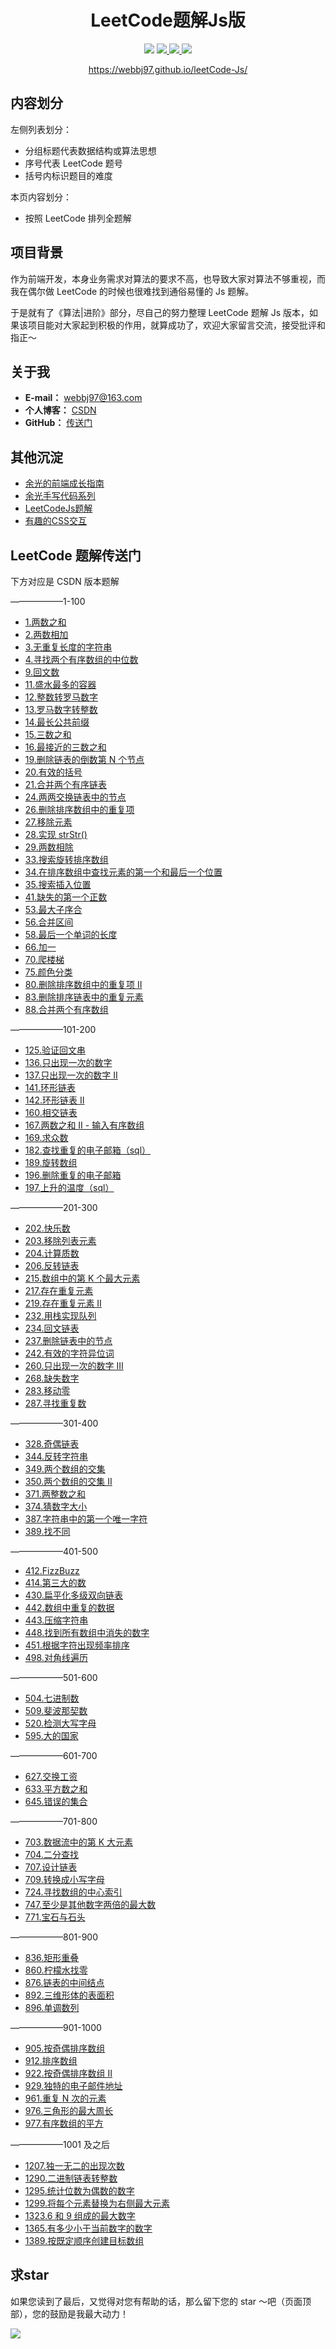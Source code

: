 <h1 align="center">LeetCode题解Js版</h1>

<p align="center">
    <img src="https://img.shields.io/badge/language-javaScript-brightgreen"/>
    <a href="https://blog.csdn.net/jbj6568839z" target="_blank">
        <img src="https://img.shields.io/badge/CSDN-同步更新-orange"/>
    </a>
    <a href="https://github.com/webbj97" target="_blank">
        <img src="https://img.shields.io/badge/github-star-critical"/>
    </a>
    <a href="https://www.gitbook.com/" target="_blank">
        <img src="https://img.shields.io/badge/-gitbook-ff69b4"/>
    </a>
</p>
<p align="center">
    <a href="https://webbj97.github.io/leetCode-Js/">https://webbj97.github.io/leetCode-Js/</a>
</p>

## 内容划分

左侧列表划分：

- 分组标题代表数据结构或算法思想
- 序号代表 LeetCode 题号
- 括号内标识题目的难度

本页内容划分：

- 按照 LeetCode 排列全题解

## 项目背景

作为前端开发，本身业务需求对算法的要求不高，也导致大家对算法不够重视，而我在偶尔做 LeetCode 的时候也很难找到通俗易懂的 Js 题解。

于是就有了《算法|进阶》部分，尽自己的努力整理 LeetCode 题解 Js 版本，如果该项目能对大家起到积极的作用，就算成功了，欢迎大家留言交流，接受批评和指正～

## 关于我

- **E-mail：** webbj97@163.com
- **个人博客：** [CSDN](https://blog.csdn.net/jbj6568839z)
- **GitHub：** [传送门](https://github.com/webbj97)

## 其他沉淀

* [余光的前端成长指南](https://github.com/webbj97/summary)
* [余光手写代码系列](https://github.com/webbj97/fe-questions)
* [LeetCodeJs题解](https://webbj97.github.io/leetCode-Js)
* [有趣的CSS交互](https://webbj97.github.io/Interesting-CSS/)

## LeetCode 题解传送门

下方对应是 CSDN 版本题解

——————1-100

- [1.两数之和](https://blog.csdn.net/jbj6568839z/article/details/102570422)
- [2.两数相加](https://blog.csdn.net/jbj6568839z/article/details/105428521)
- [3.无重复长度的字符串](https://blog.csdn.net/jbj6568839z/article/details/102544600)
- [4.寻找两个有序数组的中位数](https://blog.csdn.net/jbj6568839z/article/details/102454890)
- [9.回文数](https://blog.csdn.net/jbj6568839z/article/details/100577739)
- [11.盛水最多的容器](https://blog.csdn.net/jbj6568839z/article/details/103719902)
- [12.整数转罗马数字](https://blog.csdn.net/jbj6568839z/article/details/105439548)
- [13.罗马数字转整数](https://blog.csdn.net/jbj6568839z/article/details/105484116)
- [14.最长公共前缀](https://blog.csdn.net/jbj6568839z/article/details/100582057)
- [15.三数之和](https://blog.csdn.net/jbj6568839z/article/details/103719973)
- [16.最接近的三数之和](https://blog.csdn.net/jbj6568839z/article/details/103719589)
- [19.删除链表的倒数第 N 个节点](https://blog.csdn.net/jbj6568839z/article/details/106385853)
- [20.有效的括号](https://blog.csdn.net/jbj6568839z/article/details/100701285)
- [21.合并两个有序链表](https://blog.csdn.net/jbj6568839z/article/details/103719701)
- [24.两两交换链表中的节点](https://blog.csdn.net/jbj6568839z/article/details/102668160)
- [26.删除排序数组中的重复项](https://blog.csdn.net/jbj6568839z/article/details/100775071)
- [27.移除元素](https://blog.csdn.net/jbj6568839z/article/details/100773091)
- [28.实现 strStr()](https://blog.csdn.net/jbj6568839z/article/details/100880911)
- [29.两数相除](https://blog.csdn.net/jbj6568839z/article/details/103236924)
- [33.搜索旋转排序数组](https://blog.csdn.net/jbj6568839z/article/details/103289597)
- [34.在排序数组中查找元素的第一个和最后一个位置](https://blog.csdn.net/jbj6568839z/article/details/100882128)
- [35.搜索插入位置](https://blog.csdn.net/jbj6568839z/article/details/100886289)
- [41.缺失的第一个正数](https://blog.csdn.net/jbj6568839z/article/details/102381252)
- [53.最大子序合](https://blog.csdn.net/jbj6568839z/article/details/103490020)
- [56.合并区间](https://blog.csdn.net/jbj6568839z/article/details/101053137)
- [58.最后一个单词的长度](https://blog.csdn.net/jbj6568839z/article/details/101060724)
- [66.加一](https://blog.csdn.net/jbj6568839z/article/details/104018682)
- [70.爬楼梯](https://blog.csdn.net/jbj6568839z/article/details/105710483)
- [75.颜色分类](https://blog.csdn.net/jbj6568839z/article/details/101294907)
- [80.删除排序数组中的重复项 II](https://blog.csdn.net/jbj6568839z/article/details/102820823)
- [83.删除排序链表中的重复元素](https://blog.csdn.net/jbj6568839z/article/details/105701356)
- [88.合并两个有序数组](https://blog.csdn.net/jbj6568839z/article/details/103770701)

——————101-200

- [125.验证回文串](https://blog.csdn.net/jbj6568839z/article/details/103770778)
- [136.只出现一次的数字](https://blog.csdn.net/jbj6568839z/article/details/103770889)
- [137.只出现一次的数字 II](https://blog.csdn.net/jbj6568839z/article/details/106189353)
- [141.环形链表](https://blog.csdn.net/jbj6568839z/article/details/103771359)
- [142.环形链表 II](https://blog.csdn.net/jbj6568839z/article/details/105953898)
- [160.相交链表](https://blog.csdn.net/jbj6568839z/article/details/105955671)
- [167.两数之和 II - 输入有序数组](https://blog.csdn.net/jbj6568839z/article/details/103778465)
- [169.求众数](https://blog.csdn.net/jbj6568839z/article/details/103072787)
- [182.查找重复的电子邮箱（sql）](https://blog.csdn.net/jbj6568839z/article/details/103782092)
- [189.旋转数组](https://blog.csdn.net/jbj6568839z/article/details/103118847)
- [196.删除重复的电子邮箱](https://blog.csdn.net/jbj6568839z/article/details/103783469)
- [197.上升的温度（sql）]()

——————201-300

- [202.快乐数](https://blog.csdn.net/jbj6568839z/article/details/103785419)
- [203.移除列表元素](https://blog.csdn.net/jbj6568839z/article/details/103188358)
- [204.计算质数](https://blog.csdn.net/jbj6568839z/article/details/103785917)
- [206.反转链表](https://blog.csdn.net/jbj6568839z/article/details/102662509)
- [215.数组中的第 K 个最大元素](https://blog.csdn.net/jbj6568839z/article/details/103803945)
- [217.存在重复元素](https://blog.csdn.net/jbj6568839z/article/details/102975030)
- [219.存在重复元素 II](https://blog.csdn.net/jbj6568839z/article/details/103804946)
- [232.用栈实现队列](https://blog.csdn.net/jbj6568839z/article/details/102684671)
- [234.回文链表](https://blog.csdn.net/jbj6568839z/article/details/105976157)
- [237.删除链表中的节点](https://blog.csdn.net/jbj6568839z/article/details/102896829)
- [242.有效的字符异位词](https://blog.csdn.net/jbj6568839z/article/details/103671011)
- [260.只出现一次的数字 III](https://blog.csdn.net/jbj6568839z/article/details/104061773)
- [268.缺失数字](https://blog.csdn.net/jbj6568839z/article/details/103013484)
- [283.移动零](https://blog.csdn.net/jbj6568839z/article/details/103807327)
- [287.寻找重复数](https://blog.csdn.net/jbj6568839z/article/details/103862896)

——————301-400

- [328.奇偶链表](https://blog.csdn.net/jbj6568839z/article/details/105972870)
- [344.反转字符串](https://blog.csdn.net/jbj6568839z/article/details/103871523)
- [349.两个数组的交集](https://blog.csdn.net/jbj6568839z/article/details/102910606)
- [350.两个数组的交集 II](https://blog.csdn.net/jbj6568839z/article/details/102931466)
- [371.两整数之和](https://blog.csdn.net/jbj6568839z/article/details/103871988)
- [374.猜数字大小](https://blog.csdn.net/jbj6568839z/article/details/106208957)
- [387.字符串中的第一个唯一字符](https://blog.csdn.net/jbj6568839z/article/details/106238739)
- [389.找不同](https://blog.csdn.net/jbj6568839z/article/details/106236988)

——————401-500

- [412.FizzBuzz](https://blog.csdn.net/jbj6568839z/article/details/103872997)
- [414.第三大的数](https://blog.csdn.net/jbj6568839z/article/details/103162957)
- [430.扁平化多级双向链表](https://blog.csdn.net/jbj6568839z/article/details/106055733)
- [442.数组中重复的数据](https://blog.csdn.net/jbj6568839z/article/details/103876262)
- [443.压缩字符串](https://blog.csdn.net/jbj6568839z/article/details/105736734)
- [448.找到所有数组中消失的数字](https://blog.csdn.net/jbj6568839z/article/details/103876938)
- [451.根据字符出现频率排序](https://blog.csdn.net/jbj6568839z/article/details/106240845)
- [498.对角线遍历](https://blog.csdn.net/jbj6568839z/article/details/104036988)

——————501-600

- [504.七进制数](https://blog.csdn.net/jbj6568839z/article/details/105790806)
- [509.斐波那契数](https://blog.csdn.net/jbj6568839z/article/details/103879679)
- [520.检测大写字母](https://blog.csdn.net/jbj6568839z/article/details/106265191)
- [595.大的国家](https://blog.csdn.net/jbj6568839z/article/details/103954435)

——————601-700

- [627.交换工资](https://blog.csdn.net/jbj6568839z/article/details/105736934)
- [633.平方数之和](https://blog.csdn.net/jbj6568839z/article/details/105736934)
- [645.错误的集合](https://blog.csdn.net/jbj6568839z/article/details/103954698)

——————701-800

- [703.数据流中的第 K 大元素](https://blog.csdn.net/jbj6568839z/article/details/105763926)
- [704.二分查找](https://blog.csdn.net/jbj6568839z/article/details/101689329)
- [707.设计链表](https://blog.csdn.net/jbj6568839z/article/details/105840330)
- [709.转换成小写字母](https://blog.csdn.net/jbj6568839z/article/details/103962770)
- [724.寻找数组的中心索引](https://blog.csdn.net/jbj6568839z/article/details/104017023)
- [747.至少是其他数字两倍的最大数](https://blog.csdn.net/jbj6568839z/article/details/104017993)
- [771.宝石与石头](https://blog.csdn.net/jbj6568839z/article/details/103970745)

——————801-900

- [836.矩形重叠](https://blog.csdn.net/jbj6568839z/article/details/104960225)
- [860.柠檬水找零](https://blog.csdn.net/jbj6568839z/article/details/103977622)
- [876.链表的中间结点](https://blog.csdn.net/jbj6568839z/article/details/105042706)
- [892.三维形体的表面积](https://blog.csdn.net/jbj6568839z/article/details/105093755)
- [896.单调数列](https://blog.csdn.net/jbj6568839z/article/details/105768637)

——————901-1000

- [905.按奇偶排序数组](https://blog.csdn.net/jbj6568839z/article/details/103983479)
- [912.排序数组](https://blog.csdn.net/jbj6568839z/article/details/105769755)
- [922.按奇偶排序数组 II](https://blog.csdn.net/jbj6568839z/article/details/103984185)
- [929.独特的电子邮件地址](https://blog.csdn.net/jbj6568839z/article/details/103369238)
- [961.重复 N 次的元素](https://blog.csdn.net/jbj6568839z/article/details/103417166)
- [976.三角形的最大周长](https://blog.csdn.net/jbj6568839z/article/details/103986774)
- [977.有序数组的平方](https://blog.csdn.net/jbj6568839z/article/details/103993031)

——————1001 及之后

- [1207.独一无二的出现次数](https://blog.csdn.net/jbj6568839z/article/details/103028658)
- [1290.二进制链表转整数](https://blog.csdn.net/jbj6568839z/article/details/105674429)
- [1295.统计位数为偶数的数字](https://blog.csdn.net/jbj6568839z/article/details/105586464)
- [1299.将每个元素替换为右侧最大元素](https://blog.csdn.net/jbj6568839z/article/details/105678657)
- [1323.6 和 9 组成的最大数字](https://blog.csdn.net/jbj6568839z/article/details/105680729)
- [1365.有多少小于当前数字的数字](https://blog.csdn.net/jbj6568839z/article/details/105652250)
- [1389.按既定顺序创建目标数组](https://blog.csdn.net/jbj6568839z/article/details/105770848)

## 求star

如果您读到了最后，又觉得对您有帮助的话，那么留下您的 star ～吧（页面顶部），您的鼓励是我最大动力！

<img src="https://hlgcdn.oss-cn-hangzhou.aliyuncs.com/hlg-ui/1607504321645897/yuguang-vue-bottom.gif">
